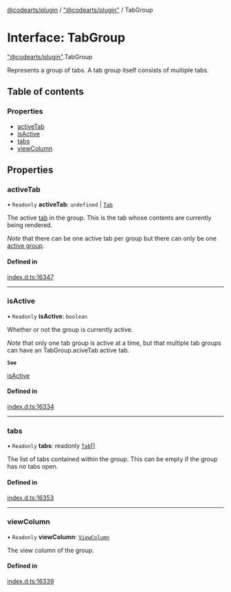[@codearts/plugin](../README.md) / ["@codearts/plugin"](../modules/_codearts_plugin_.md) / TabGroup

# Interface: TabGroup

["@codearts/plugin"](../modules/_codearts_plugin_.md).TabGroup

Represents a group of tabs. A tab group itself consists of multiple tabs.

## Table of contents

### Properties

- [activeTab](codearts_plugin_.TabGroup.md#activetab)
- [isActive](codearts_plugin_.TabGroup.md#isactive)
- [tabs](codearts_plugin_.TabGroup.md#tabs)
- [viewColumn](codearts_plugin_.TabGroup.md#viewcolumn)

## Properties

### activeTab

• `Readonly` **activeTab**: `undefined` \| [`Tab`](codearts_plugin_.Tab.md)

The active [tab](codearts_plugin_.Tab.md) in the group. This is the tab whose contents are currently
being rendered.

*Note* that there can be one active tab per group but there can only be one [active group](codearts_plugin_.TabGroups.md#activetabgroup).

#### Defined in

[index.d.ts:16347](https://github.com/huaweicloud/cloudide-plugin-api/blob/5055bbd/index.d.ts#L16347)

___

### isActive

• `Readonly` **isActive**: `boolean`

Whether or not the group is currently active.

*Note* that only one tab group is active at a time, but that multiple tab
groups can have an TabGroup.aciveTab active tab.

**`See`**

[isActive](codearts_plugin_.Tab.md#isactive)

#### Defined in

[index.d.ts:16334](https://github.com/huaweicloud/cloudide-plugin-api/blob/5055bbd/index.d.ts#L16334)

___

### tabs

• `Readonly` **tabs**: readonly [`Tab`](codearts_plugin_.Tab.md)[]

The list of tabs contained within the group.
This can be empty if the group has no tabs open.

#### Defined in

[index.d.ts:16353](https://github.com/huaweicloud/cloudide-plugin-api/blob/5055bbd/index.d.ts#L16353)

___

### viewColumn

• `Readonly` **viewColumn**: [`ViewColumn`](../enums/codearts_plugin_.ViewColumn.md)

The view column of the group.

#### Defined in

[index.d.ts:16339](https://github.com/huaweicloud/cloudide-plugin-api/blob/5055bbd/index.d.ts#L16339)
